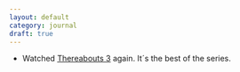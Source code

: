 ```yaml
---
layout: default
category: journal
draft: true
---
```

- Watched [Thereabouts 3](https://vimeo.com/ondemand/thereabouts3) again. It´s the best of the series.